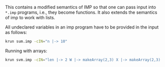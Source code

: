 This contains a modified semantics of IMP so that one can pass input into `*.imp` programs, i.e., they become functions.
It also extends the semantics of imp to work with lists.

All undeclared variables in an imp program have to be provided in the input as follows:
```bash
krun sum.imp -cIN="n |-> 10"
```

Running with arrays:
```bash
krun svm.imp -cIN="len |-> 2 W |-> makeArray(2,3) X |-> makeArray(2,3) b |-> 20"
```
